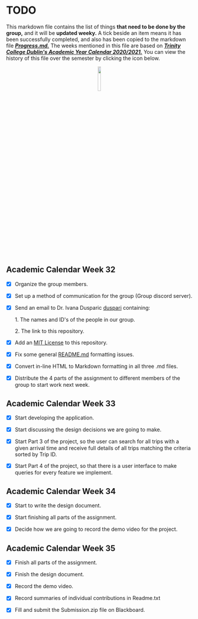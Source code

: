 # TODO

This markdown file contains the list of things **that need to be done by the group,** and it will be **updated weeky.** A tick beside an item means it has been successfully completed, and also has been copied to the markdown file ***[Progress.md.][Progress.MD]*** The weeks mentioned in this file are based on ***[Trinity College Dublin's Academic Year Calendar 2020/2021.][AcademicCalendar]*** You can view the history of this file over the semester by clicking the icon below.

<a href="https://github.com/Zugidor/TCD-Algos-2021/commits/main/TODO.md"><p align="center" width="100%"><img width="13%" src="https://i.imgur.com/5SMSN5n.png"></p></a>

## Academic Calendar Week 32

- [x] Organize the group members.

- [x] Set up a method of communication for the group (Group discord server).

- [x] Send an email to Dr. Ivana Dusparic [duspari][duspari] containing:

  1\. The names and ID's of the people in our group.

  2\. The link to this repository.

- [x] Add an [MIT License][MIT-License] to this repository.

- [x] Fix some general [README.md][README.md] formatting issues.

- [x] Convert in-line HTML to Markdown formatting in all three .md files.

- [x] Distribute the 4 parts of the assignment to different members of the group to start work next week.

## Academic Calendar Week 33

- [x] Start developing the application.

- [x] Start discussing the design decisions we are going to make.

- [x] Start Part 3 of the project, so the user can search for all trips with a given arrival time and receive full details of all trips matching the
criteria sorted by Trip ID.

- [x] Start Part 4 of the project, so that there is a user interface to make queries for every feature we implement.

## Academic Calendar Week 34

- [x] Start to write the design document.

- [x] Start finishing all parts of the assignment.

- [x] Decide how we are going to record the demo video for the project.

## Academic Calendar Week 35

- [x] Finish all parts of the assignment.

- [x] Finish the design document.

- [x] Record the demo video.

- [x] Record summaries of individual contributions in Readme.txt

- [x] Fill and submit the Submission.zip file on Blackboard.

[Progress.MD]: https://github.com/Zugidor/TCD-Algos-2021/blob/main/Progress.md
[AcademicCalendar]: https://www.tcd.ie/calendar/academic-year-structure/academic-year-structure.pdf
[MIT-License]: https://opensource.org/licenses/MIT
[README.md]: https://github.com/Zugidor/TCD-Algos-2021/blob/main/README.md
[duspari]: https://github.com/duspari
